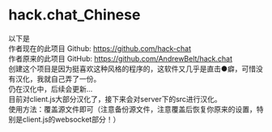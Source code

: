 # hack.chat_Chinese
以下是
<br>作者现在的此项目 Github: https://github.com/hack-chat
<br>作者原来的此项目 GitHub: https://github.com/AndrewBelt/hack.chat
<br>创建这个项目是因为挺喜欢这种风格的程序的，这软件又几乎是直击●癖，可惜没有汉化，我就自己弄了一份。
<br>仍在汉化中，后续会更新...
<br>目前对client.js大部分汉化了，接下来会对server下的src进行汉化。
<br>使用方法：覆盖源文件即可（注意备份源文件，注意覆盖后恢复你原来的设置，特别是client.js的websocket部分！）
